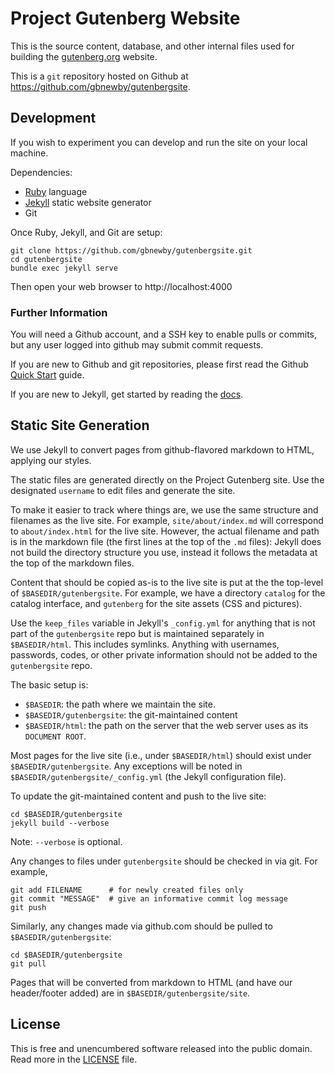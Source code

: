 # Project Gutenberg Website

This is the source content, database, and other internal files used for building the [gutenberg.org](https://www.gutenberg.org) website.

This is a `git` repository hosted on Github at https://github.com/gbnewby/gutenbergsite.


## Development

If you wish to experiment you can develop and run the site on your local machine.

Dependencies:

* [Ruby](https://www.ruby-lang.org/) language
* [Jekyll](https://jekyllrb.com/) static website generator
* Git

Once Ruby, Jekyll, and Git are setup:

    git clone https://github.com/gbnewby/gutenbergsite.git
    cd gutenbergsite
    bundle exec jekyll serve

Then open your web browser to http://localhost:4000


### Further Information

You will need a Github account, and a SSH key to enable pulls or commits, but any user logged into github may submit commit requests. 

If you are new to Github and git repositories, please first read the Github [Quick Start](https://help.github.com/en/github/getting-started-with-github/quickstart) guide.

If you are new to Jekyll, get started by reading the [docs](https://jekyllrb.com/docs/).


## Static Site Generation

We use Jekyll to convert pages from github-flavored markdown to HTML, applying our styles.

The static files are generated directly on the Project Gutenberg site. Use the designated `username` to edit files and generate the site.

To make it easier to track where things are, we use the same structure and filenames as the live site. For example, `site/about/index.md` will correspond to `about/index.html` for the live site.  However, the actual filename and path is in the markdown file (the first lines at the top of the `.md` files): Jekyll does not build the directory structure you use, instead it follows the metadata at the top of the markdown files.

Content that should be copied as-is to the live site is put at the the top-level of `$BASEDIR/gutenbergsite`.  For example, we have a directory `catalog` for the catalog interface, and `gutenberg` for the site assets (CSS and pictures).

Use the `keep_files` variable in Jekyll's `_config.yml` for anything that is not part of the `gutenbergsite` repo but is maintained separately in `$BASEDIR/html`. This includes symlinks. Anything with usernames, passwords, codes, or other private information should not be added to the `gutenbergsite` repo.

The basic setup is:

* `$BASEDIR`: the path where we maintain the site.
* `$BASEDIR/gutenbergsite`: the git-maintained content
* `$BASEDIR/html`: the path on the server that the web server uses as its `DOCUMENT ROOT`.

Most pages for the live site (i.e., under `$BASEDIR/html`) should exist under `$BASEDIR/gutenbergsite`. Any exceptions will be noted in `$BASEDIR/gutenbergsite/_config.yml` (the Jekyll configuration file).

To update the git-maintained content and push to the live site:

    cd $BASEDIR/gutenbergsite
    jekyll build --verbose

Note: `--verbose` is optional.

Any changes to files under `gutenbergsite` should be checked in via git. For example, 

    git add FILENAME      # for newly created files only
    git commit "MESSAGE"  # give an informative commit log message
    git push

Similarly, any changes made via github.com should be pulled to `$BASEDIR/gutenbergsite`:

    cd $BASEDIR/gutenbergsite
    git pull

Pages that will be converted from markdown to HTML (and have our header/footer added) are in `$BASEDIR/gutenbergsite/site`.


## License

This is free and unencumbered software released into the public domain. Read more in the [LICENSE](LICENSE) file.
